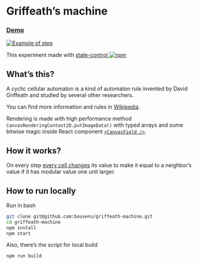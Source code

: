 # Griffeath’s machine

### [Demo](https://bouvens.github.io/griffeath-machine/)

[![Example of step](https://bouvens.github.io/images/griffeath-machine.png)](https://bouvens.github.io/griffeath-machine/)

This experiment made with [state-control ![npm][npm-badge]][npm]

[npm-badge]: https://img.shields.io/npm/v/state-control.png?style=flat-square
[npm]: https://www.npmjs.org/package/state-control

## What’s this?

A cyclic cellular automaton is a kind of automaton rule invented by David Griffeath and studied by several other researchers.

You can find more information and rules in [Wikipedia](https://en.wikipedia.org/wiki/Cyclic_cellular_automaton).

Rendering is made with high performance method `CanvasRenderingContext2D.putImageData()` with typed arrays and some bitwise magic inside React component [`<CanvasField />`](https://github.com/bouvens/griffeath-machine/blob/master/src/components/optimized/CanvasField.jsx).

## How it works?

On every step [every cell changes](https://github.com/bouvens/griffeath-machine/blob/master/src/utils.js) its value to make it equal to a neighbor’s value if it has modular value one unit larger.

## How to run locally

Run in bash
```bash
git clone git@github.com:bouvens/griffeath-machine.git
cd griffeath-machine
npm install
npm start
```

Also, there’s the script for local build
```bash
npm run build
```
